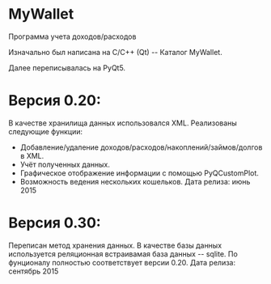 MyWallet
========

Программа учета доходов/расходов

Изначально был написана на C/C++ (Qt) -- Каталог MyWallet.

Далее переписывалась на PyQt5.

Версия 0.20:
===========
 В качестве хранилища данных использовался XML.
 Реализованы следующие функции:
  - Добавление/удаление доходов/расходов/накоплений/займов/долгов в XML.
  - Учёт полученных данных.
  - Графическое отображение информации с помощью PyQCustomPlot.
  - Возможность ведения нескольких кошельков.
  Дата релиза: июнь 2015

Версия 0.30:
===========
 Переписан метод хранения данных. В качестве базы данных используется реляционная встраивамая база данных -- sqlite.
 По фунционалу полностью соответствует версии 0.20.
  Дата релиза: сентябрь 2015

